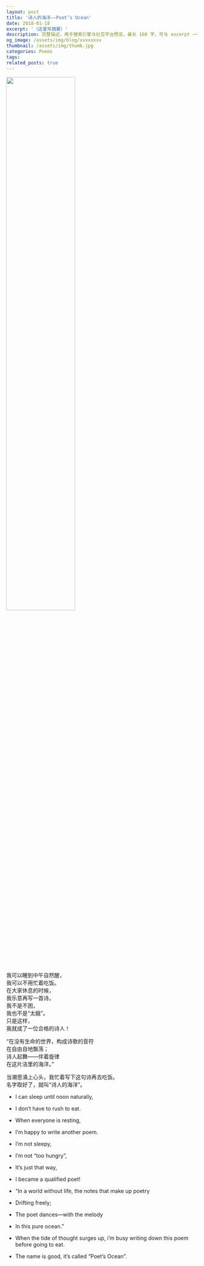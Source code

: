 ```yaml
---
layout: post
title: '诗人的海洋——Poet’s Ocean'
date: 2018-01-18
excerpt: '（这里写摘要）'
description: 完整描述，用于搜索引擎与社交平台预览，最长 160 字，可与 excerpt 一致
og_image: /assets/img/blog/xxxxxxxx
thumbnail: /assets/img/thumb.jpg
categories: Poems
tags: 
related_posts: true
---
```


<img src="{{ '/assets/img/blog/xxxxxxxx' | relative_url }}" style="width:60%;">

我可以睡到中午自然醒，  
我可以不用忙着吃饭。  
在大家休息的时候，  
我乐意再写一首诗。  
我不是不困，  
我也不是“太娥”。  
只是这样，  
我就成了一位合格的诗人！

“在没有生命的世界，构成诗歌的音符  
在自由自地飘荡；  
诗人起舞——伴着旋律  
在这片洁里的海洋。”

当潮思涌上心头，我忙着写下这句诗再去吃饭。  
名字取好了，就叫“诗人的海洋”。

- I can sleep until noon naturally,
- I don’t have to rush to eat.
- When everyone is resting,
- I’m happy to write another poem.
- I’m not sleepy,
- I’m not “too hungry”,
- It’s just that way,
- I became a qualified poet!

- “In a world without life, the notes that make up poetry
- Drifting freely;
- The poet dances—with the melody
- In this pure ocean.”

- When the tide of thought surges up, i’m busy writing down this poem before going to eat.
- The name is good, it’s called “Poet’s Ocean”.